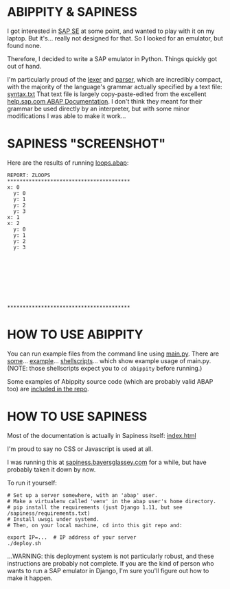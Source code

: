 
# ABIPPITY & SAPINESS

I got interested in [SAP SE](https://en.wikipedia.org/wiki/SAP_SE)
at some point, and wanted to play with it on my laptop.
But it's... really not designed for that.
So I looked for an emulator, but found none.

Therefore, I decided to write a SAP emulator in Python.
Things quickly got out of hand.

I'm particularly proud of the [lexer](/abippity/abippity/lex.py)
and [parser](/abippity/abippity/parse.py), which are incredibly compact,
with the majority of the language's grammar actually specified by a text file:
[syntax.txt](/abippity/abippity/syntax.txt)
That text file is largely copy-paste-edited from the excellent
[help.sap.com ABAP Documentation](https://help.sap.com/doc/abapdocu_750_index_htm/7.50/en-US/abenabap.htm).
I don't think they meant for their grammar be used directly by an interpreter,
but with some minor modifications I was able to make it work...


# SAPINESS "SCREENSHOT"

Here are the results of running [loops.abap](/abippity/examples/loops.abap):

    REPORT: ZLOOPS
    ****************************************
    x: 0                                    
      y: 0                                  
      y: 1                                  
      y: 2                                  
      y: 3                                  
    x: 1                                    
    x: 2                                    
      y: 0                                  
      y: 1                                  
      y: 2                                  
      y: 3                                  
                                            
                                            
                                            
                                            
                                            
                                            
                                            
                                            
                                            
    ****************************************


# HOW TO USE ABIPPITY

You can run example files from the command line using [main.py](/abippity/abippity/main.py).
There are [some](/abippity/run.sh)... [example](/abippity/parse.sh)... [shellscripts](/abippity/print_keywords.sh)...
which show example usage of main.py.
(NOTE: those shellscripts expect you to `cd abippity` before running.)

Some examples of Abippity source code (which are probably valid ABAP too)
are [included in the repo](/abippity/examples/).


# HOW TO USE SAPINESS

Most of the documentation is actually in Sapiness itself:
[index.html](/sapiness/site_templates/index.html)

I'm proud to say no CSS or Javascript is used at all.

I was running this at [sapiness.bayersglassey.com](http://sapiness.bayersglassey.com)
for a while, but have probably taken it down by now.


To run it yourself:

    # Set up a server somewhere, with an 'abap' user.
    # Make a virtualenv called 'venv' in the abap user's home directory.
    # pip install the requirements (just Django 1.11, but see /sapiness/requirements.txt)
    # Install uwsgi under systemd.
    # Then, on your local machine, cd into this git repo and:

    export IP=...  # IP address of your server
    ./deploy.sh

...WARNING: this deployment system is not particularly robust, and these
instructions are probably not complete.
If you are the kind of person who wants to run a SAP emulator in Django,
I'm sure you'll figure out how to make it happen.
